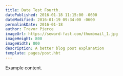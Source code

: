 ```yaml
---
title: Date Test Fourth.
datePublished: 2016-01-18 11:15:00 -0600
dateModified: 2016-01-19 09:34:00 -0600
permalinkDate: 2016-01-18
author: Trevor Pierce 
imageUrl: https://seward-fast.com/thumbnail_1.jpg
imageHeight: 800
imageWidth: 800
description: A better blog post explanation
template: pages/post.hbt
---
```


Example content.
